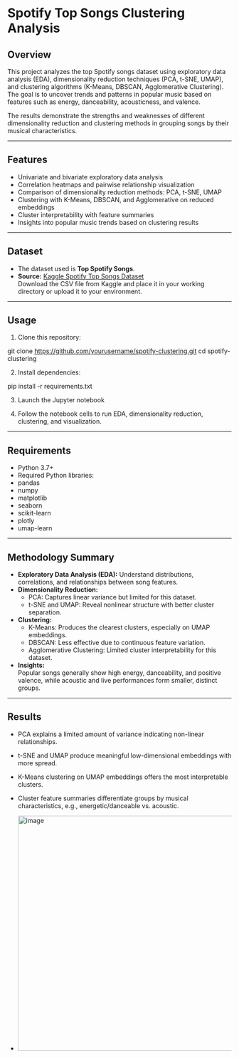 # Spotify Top Songs Clustering Analysis

## Overview

This project analyzes the top Spotify songs dataset using exploratory data analysis (EDA), dimensionality reduction techniques (PCA, t-SNE, UMAP), and clustering algorithms (K-Means, DBSCAN, Agglomerative Clustering). The goal is to uncover trends and patterns in popular music based on features such as energy, danceability, acousticness, and valence.

The results demonstrate the strengths and weaknesses of different dimensionality reduction and clustering methods in grouping songs by their musical characteristics.

---

## Features

- Univariate and bivariate exploratory data analysis
- Correlation heatmaps and pairwise relationship visualization
- Comparison of dimensionality reduction methods: PCA, t-SNE, UMAP
- Clustering with K-Means, DBSCAN, and Agglomerative on reduced embeddings
- Cluster interpretability with feature summaries
- Insights into popular music trends based on clustering results

---

## Dataset

- The dataset used is **Top Spotify Songs**.
- **Source:** [Kaggle Spotify Top Songs Dataset](https://www.kaggle.com/datasets/your-dataset-link)  
  Download the CSV file from Kaggle and place it in your working directory or upload it to your environment.

---

## Usage

1. Clone this repository:

git clone https://github.com/yourusername/spotify-clustering.git
cd spotify-clustering


2. Install dependencies:

pip install -r requirements.txt


3. Launch the Jupyter notebook


4. Follow the notebook cells to run EDA, dimensionality reduction, clustering, and visualization.

---

## Requirements

- Python 3.7+
- Required Python libraries:
- pandas
- numpy
- matplotlib
- seaborn
- scikit-learn
- plotly
- umap-learn

---

## Methodology Summary

- **Exploratory Data Analysis (EDA):** Understand distributions, correlations, and relationships between song features.
- **Dimensionality Reduction:**
  - PCA: Captures linear variance but limited for this dataset.
  - t-SNE and UMAP: Reveal nonlinear structure with better cluster separation.
- **Clustering:**
  - K-Means: Produces the clearest clusters, especially on UMAP embeddings.
  - DBSCAN: Less effective due to continuous feature variation.
  - Agglomerative Clustering: Limited cluster interpretability for this dataset.
- **Insights:**  
  Popular songs generally show high energy, danceability, and positive valence, while acoustic and live performances form smaller, distinct groups.

  

---

## Results

- PCA explains a limited amount of variance indicating non-linear relationships.
- t-SNE and UMAP produce meaningful low-dimensional embeddings with more spread.
- K-Means clustering on UMAP embeddings offers the most interpretable clusters.
- Cluster feature summaries differentiate groups by musical characteristics, e.g., energetic/danceable vs. acoustic.

- <img width="670" height="528" alt="image" src="https://github.com/user-attachments/assets/f5f2cb34-b726-4e1c-bfe9-9002c112c578" />








